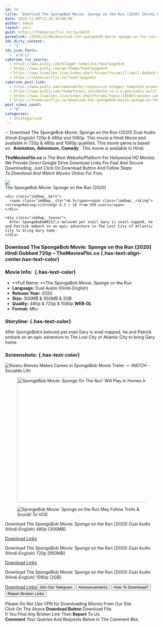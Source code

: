 ```yaml
---
id: 74
title: 'Download The SpongeBob Movie: Sponge on the Run (2020) {Hindi-English} 480p [300MB] || 720p [950MB] || 1080p [2GB]'
date: 2020-11-06T13:42:39+00:00
author: admin
layout: post
guid: https://themoviesflix.co/?p=14435
permalink: /2020/11/06/download-the-spongebob-movie-sponge-on-the-run-2020-hindi-english-480p-300mb-720p-950mb-1080p-2gb/
tdc_dirty_content:
  - "1"
tdc_icon_fonts:
  - 'a:0:{}'
cyberseo_rss_source:
  - https://www.psdly.com/blogger-template/feed?paged=6
  - https://www.psdly.com/wp-theme/feed?paged=4
  - https://www.1tamilmv.live/index.php?/forums/forum/17-tamil-dubbed-movies.xml/
  - https://themoviesflix.co/feed/?paged=5
cyberseo_post_link:
  - https://www.psdly.com/naminakiky-responsive-blogger-template-premium-free
  - https://www.psdly.com/themeforest-stockholm-v5-3-a-genuinely-multi-concept-theme-8819050
  - https://www.1tamilmv.live/index.php?/forums/topic/105853-wonder-woman-2017-tamil-br-rip-720p-x264-fan-dub-11gb-x264-400mb/
  - https://themoviesflix.co/download-the-spongebob-movie-sponge-on-the-run-2020-hindi-english-480p-720p-1080p/
post_views_count:
  - "0"
categories:
  - Uncategorized
---
```

✅ Download The SpongeBob Movie: Sponge on the Run (2020) Dual Audio (Hindi-English)&nbsp;720p&nbsp;&&nbsp;480p&nbsp;and&nbsp;1080p. This movie a Hindi Movie and available in&nbsp;720p&nbsp;&&nbsp;480p&nbsp;and&nbsp;1080p&nbsp;qualities. This movie genre is based on&nbsp;**&nbsp;&nbsp;Animation,&nbsp;Adventure,&nbsp;Comedy&nbsp;**. This movie is available in Hindi.

**TheMoviesFlix.co**&nbsp;is The Best Website/Platform For Hollywood HD Movies. We Provide Direct Google Drive Download Links For Fast And Secure Downloading. Just Click On Download Button&nbsp;_And Follow Steps To&nbsp;Download And Watch Movies Online For Free._

<div class="imdbwp imdbwp--movie dark">
  <div class="imdbwp__thumb">
    <a class="imdbwp__link" target="_blank" title="The SpongeBob Movie: Sponge on the Run" href="https://www.imdb.com/title/tt4823776/" rel="nofollow noopener noreferrer"><img class="imdbwp__img" src="https://m.media-amazon.com/images/M/MV5BODIwMmQxNDktOWZjZC00NWI4LTg1NjktMGViOTE4ZTA4ZGY5XkEyXkFqcGdeQXVyNjg5MjU3NjE@._V1_SX300.jpg" /></a>
  </div>
  
  <div class="imdbwp__content">
    <div class="imdbwp__header">
      <span class="imdbwp__title">The SpongeBob Movie: Sponge on the Run</span> (2020)
    </div>
    
    <div class="imdbwp__belt">
      <span class="imdbwp__star">6.3</span><span class="imdbwp__rating"><strong>Rating:</strong> 6.3 / 10 from 559 users</span>
    </div>
    
    <div class="imdbwp__teaser">
      After SpongeBob&#8217;s beloved pet snail Gary is snail-napped, he and Patrick embark on an epic adventure to The Lost City of Atlantic City to bring Gary home.
    </div>
  </div>
</div>

### Download The SpongeBob Movie: Sponge on the Run (2020) Hindi Dubbed 720p – TheMoviesFlix.co {.has-text-align-center.has-text-color}

### Movie Info:&nbsp; {.has-text-color}

  * **Full Name:&nbsp;**The SpongeBob Movie: Sponge on the Run
  * **Language:**&nbsp;Dual Audio (Hindi-English)
  * **Release Year:**&nbsp;2020
  * **Size:**&nbsp;300MB & 950MB & 2GB
  * **Quality:**&nbsp;480p & 720p & 1080p **WEB-DL**
  * **Format:**&nbsp;Mkv

### Storyline: {.has-text-color}

After SpongeBob’s beloved pet snail Gary is snail-napped, he and Patrick embark on an epic adventure to The Lost City of Atlantic City to bring Gary home.

### Screenshots: {.has-text-color}<figure class="wp-block-image">

![Keanu Reeves Makes Cameo in SpongeBob Movie Trailer — WATCH - Socialite Life](https://socialitelife.com/wp-content/uploads/2019/11/The-Spongebob-Movie-Sponge-on-the-Run-Trailer-Arrives-with-a-Keanu-Reeves-Surprise.jpg) </figure> <figure class="wp-block-image is-resized"><img loading="lazy" src="https://deadline.com/wp-content/uploads/2020/05/spongebob.jpg?w=681&h=383&crop=1" alt="SpongeBob Movie: Sponge On The Run' Will Play In Homes Instead Of Movie Theaters – Deadline" width="731" height="410" /></figure> <figure class="wp-block-image">![SpongeBob Movie: Sponge on the Run May Follow Trolls & Scoob! To VOD](https://static2.srcdn.com/wordpress/wp-content/uploads/2020/05/SpongeBob-Sponge-on-the-Run-Trolls-World-Tour.jpg)</figure> 

<p class="has-text-align-center has-text-color has-medium-font-size">
  Download The SpongeBob Movie: Sponge on the Run (2020) Dual Audio (Hindi-English) 480p [300MB]
</p>

<span class="mb-center maxbutton-3-center"><span class="maxbutton-3-container mb-container"><a class="maxbutton-3 maxbutton maxbutton-post-button" target="_blank" rel="nofollow noopener noreferrer" href="https://coinquint.com/a19345/"><span class="mb-text">Download Links</span></a></span></span>

<p class="has-text-align-center has-text-color has-medium-font-size">
  Download The SpongeBob Movie: Sponge on the Run (2020) Dual Audio (Hindi-English) 720p [950MB]
</p>

<span class="mb-center maxbutton-3-center"><span class="maxbutton-3-container mb-container"><a class="maxbutton-3 maxbutton maxbutton-post-button" target="_blank" rel="nofollow noopener noreferrer" href="https://coinquint.com/a19347/"><span class="mb-text">Download Links</span></a></span></span>

<p class="has-text-align-center has-text-color has-medium-font-size">
  Download The SpongeBob Movie: Sponge on the Run (2020) Dual Audio (Hindi-English) 1080p [2GB]
</p>

<span class="mb-center maxbutton-3-center"><span class="maxbutton-3-container mb-container"><a class="maxbutton-3 maxbutton maxbutton-post-button" target="_blank" rel="nofollow noopener noreferrer" href="https://coinquint.com/a19349/"><span class="mb-text">Download Links</span></a></span></span><a href="https://t.me/themoviesflixcom" target="_blank" data-wpel-link="external" rel="nofollow external noopener noreferrer"><button class="button button5">Join Our Telegram</button></a> <a href="https://themoviesflix.co/download-the-spongebob-movie-sponge-on-the-run-2020-hindi-english-480p-720p-1080p/#" target="_blank" data-wpel-link="external" rel="nofollow external noopener noreferrer"><button class="button button5">Announcements</button></a> <a href="https://themoviesflix.com/how-to-download/" target="_blank" data-wpel-link="external" rel="nofollow external noopener noreferrer"><button class="button button5">How To Download?</button></a> <a href="https://themoviesflix.co/download-the-spongebob-movie-sponge-on-the-run-2020-hindi-english-480p-720p-1080p/#" target="_blank" data-wpel-link="external" rel="nofollow external noopener noreferrer"><button class="button button5">Report Broken Links</button></a> 

<div class="alert alert-danger">
  Please Do Not Use VPN for Downloading Movies From Our Site.
</div>

<div class="alert alert-success">
  Click On The Above <strong>Download Button</strong> Download File.
</div>

<div class="alert alert-warning">
  If You Find Any Broken Link Then <strong>Report</strong> To Us.
</div>

<div class="alert alert-info">
  <strong>Comment</strong> Your Queries And Requests Below In The Comment Box.
</div>